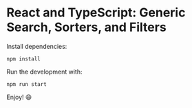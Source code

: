 # React and TypeScript: Generic Search, Sorters, and Filters

Install dependencies:

`npm install`

Run the development with:

`npm run start`

Enjoy! :smile:
